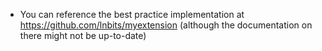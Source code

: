 - You can reference the best practice implementation at https://github.com/lnbits/myextension (although the documentation on there might not be up-to-date)